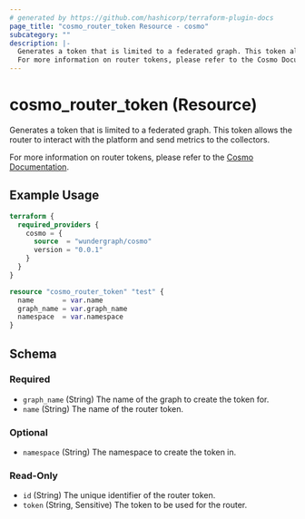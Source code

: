 ```yaml
---
# generated by https://github.com/hashicorp/terraform-plugin-docs
page_title: "cosmo_router_token Resource - cosmo"
subcategory: ""
description: |-
  Generates a token that is limited to a federated graph. This token allows the router to interact with the platform and send metrics to the collectors.
  For more information on router tokens, please refer to the Cosmo Documentation https://cosmo-docs.wundergraph.com/cli/router/token/create.
---
```


# cosmo_router_token (Resource)

Generates a token that is limited to a federated graph. This token allows the router to interact with the platform and send metrics to the collectors.

For more information on router tokens, please refer to the [Cosmo Documentation](https://cosmo-docs.wundergraph.com/cli/router/token/create).

## Example Usage

```terraform
terraform {
  required_providers {
    cosmo = {
      source  = "wundergraph/cosmo"
      version = "0.0.1"
    }
  }
}

resource "cosmo_router_token" "test" {
  name       = var.name
  graph_name = var.graph_name
  namespace  = var.namespace
}
```

<!-- schema generated by tfplugindocs -->
## Schema

### Required

- `graph_name` (String) The name of the graph to create the token for.
- `name` (String) The name of the router token.

### Optional

- `namespace` (String) The namespace to create the token in.

### Read-Only

- `id` (String) The unique identifier of the router token.
- `token` (String, Sensitive) The token to be used for the router.
